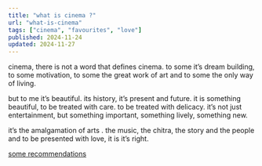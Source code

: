 ```yaml
---
title: "what is cinema ?"
url: "what-is-cinema"
tags: ["cinema", "favourites", "love"]
published: 2024-11-24
updated: 2024-11-27
---
```


<p class="">
cinema, there is not a word that defines cinema. to some it’s dream building, to some motivation, to some the great work of art and to some the only way of living.

but to me it’s beautiful. its history, it’s present and future. it is something beautiful, to be treated with care. to be treated with delicacy. it’s not just entertainment, but something important, something lively, something new.

</p>

<p class="pt-2"><span class=" text-white/90">it’s the amalgamation of arts</span> . the music, the chitra, the story and the people and to be presented with love, it is it’s right.</p>

<a href = "/cinema" class="px-1 hover:text-opacity-90 transition duration-500 hover:bg-white hover:text-black">some recommendations </a>
